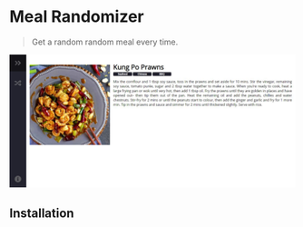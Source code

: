 # Meal Randomizer
> Get a random random meal every time.

![Screenshoot](https://raw.githubusercontent.com/StereoPT/MealRandomizer/master/Screenshots/02.JPG)

## Installation